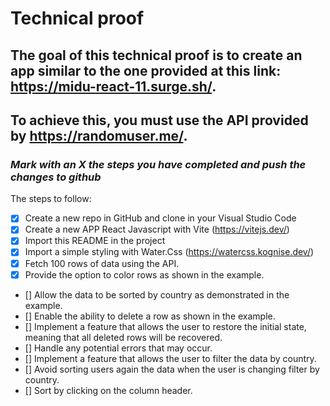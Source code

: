 # **Technical proof**

## The goal of this technical proof is to create an app similar to the one provided at this link: https://midu-react-11.surge.sh/.

## To achieve this, you must use the API provided by https://randomuser.me/.

### _Mark with an X the steps you have completed and push the changes to github_

The steps to follow:

- [X] Create a new repo in GitHub and clone in your Visual Studio Code     
- [X] Create a new APP React Javascript with Vite (https://vitejs.dev/)
- [X] Import this README in the project
- [X] Import a simple styling with Water.Css (https://watercss.kognise.dev/)
- [X] Fetch 100 rows of data using the API.
- [X] Provide the option to color rows as shown in the example.
- [] Allow the data to be sorted by country as demonstrated in the example.
- [] Enable the ability to delete a row as shown in the example.
- [] Implement a feature that allows the user to restore the initial state, meaning that all deleted rows will be recovered.
- [] Handle any potential errors that may occur.
- [] Implement a feature that allows the user to filter the data by country.
- [] Avoid sorting users again the data when the user is changing filter by country.
- [] Sort by clicking on the column header.




